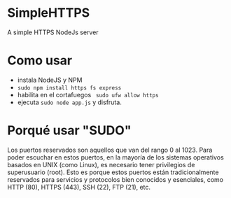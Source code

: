 # SimpleHTTPS
A simple HTTPS NodeJs server
# Como usar
- instala NodeJS y NPM
- <code>sudo npm install https fs express</code>
- habilita en el cortafuegos <code> sudo ufw allow https</code>
- ejecuta <code>sudo node app.js</code> y disfruta.
# Porqué usar "SUDO"
Los puertos reservados son aquellos que van del rango 0 al 1023. Para poder escuchar en estos puertos, en la mayoría de los sistemas operativos basados en UNIX (como Linux), es necesario tener privilegios de superusuario (root). Esto es porque estos puertos están tradicionalmente reservados para servicios y protocolos bien conocidos y esenciales, como HTTP (80), HTTPS (443), SSH (22), FTP (21), etc.
